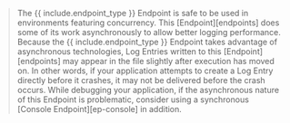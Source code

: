 > The {{ include.endpoint_type }} Endpoint is safe to be used in environments featuring concurrency. This [Endpoint][endpoints] does some of its work asynchronously to allow better logging performance. Because the {{ include.endpoint_type }} Endpoint takes advantage of asynchronous technologies, Log Entries written to this [Endpoint][endpoints] may appear in the file slightly after execution has moved on. In other words, if your application attempts to create a Log Entry directly before it crashes, it may not be delivered before the crash occurs. While debugging your application, if the asynchronous nature of this Endpoint is problematic, consider using a synchronous [Console Endpoint][ep-console] in addition.

